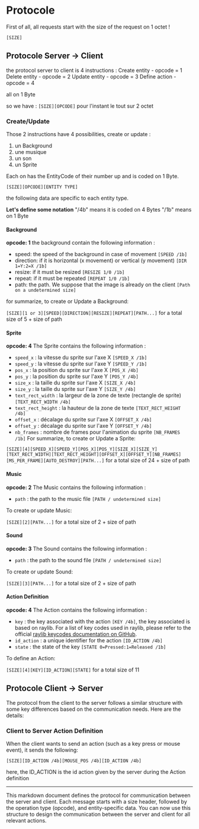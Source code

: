 # Protocole

First of all, all requests start with the size of the request on 1 octet !

`[SIZE]`

## Protocole Server -> Client

the protocol server to client is 4 instructions :
Create entity - opcode = 1
Delete entity - opcode = 2
Update entity - opcode = 3
Define action - opcode = 4

all on 1 Byte

so we have :
`[SIZE][OPCODE]`
pour l'instant le tout sur 2 octet

### Create/Update
Those 2 instructions have 4 possibilities, create or update :
1. un Background
2. une musique
3. un son
4. un Sprite

Each on has the EntityCode of their number up and is coded on 1 Byte.

`[SIZE][OPCODE][ENTITY TYPE]`

the following data are specific to each entity type.

**Let's define some notation**
"/4b" means it is coded on 4 Bytes
"/1b" means on 1 Byte

#### Background
**opcode: 1**
the background contain the following information :
- speed: the speed of the background in case of movement `[SPEED /1b]`
- direction: if it is horizontal (x movement) or vertical (y movement) `[DIR 1=Y:2=X /1b]`
- resize: if it must be resized `[RESIZE 1/0 /1b]`
- repeat: if it must be repeated `[REPEAT 1/0 /1b]`
- path: the path. We suppose that the image is already on the client `[Path on a undetermined size]`

for summarize, to create or Update a Background:

`[SIZE][1 or 3][SPEED][DIRECTION][RESIZE][REPEAT][PATH...]`
for a total size of 5 + size of path

#### Sprite
**opcode: 4**
The Sprite contains the following information :
- `speed_x` : la vitesse du sprite sur l'axe X `[SPEED_X /1b]`
- `speed_y` : la vitesse du sprite sur l'axe Y `[SPEED_Y /1b]`
- `pos_x` : la position du sprite sur l'axe X `[POS_X /4b]`
- `pos_y` : la position du sprite sur l'axe Y `[POS_Y /4b]`
- `size_x` : la taille du sprite sur l'axe X `[SIZE_X /4b]`
- `size_y` : la taille du sprite sur l'axe Y `[SIZE_Y /4b]`
- `text_rect_width` : la largeur de la zone de texte (rectangle de sprite) `[TEXT_RECT_WIDTH /4b]`
- `text_rect_height` : la hauteur de la zone de texte `[TEXT_RECT_HEIGHT /4b]`
- `offset_x` : décalage du sprite sur l'axe X `[OFFSET_X /4b]`
- `offset_y` : décalage du sprite sur l'axe Y `[OFFSET_Y /4b]`
- `nb_frames` : nombre de frames pour l'animation du sprite `[NB_FRAMES /1b]`
For summarize, to create or Update a Sprite:

`[SIZE][4][SPEED_X][SPEED_Y][POS_X][POS_Y][SIZE_X][SIZE_Y][TEXT_RECT_WIDTH][TEXT_RECT_HEIGHT][OFFSET_X][OFFSET_Y][NB_FRAMES][MS_PER_FRAME][AUTO_DESTROY][PATH...]`
for a total size of 24 + size of path

#### Music
**opcode: 2**
The Music contains the following information :
- `path` : the path to the music file `[PATH / undetermined size]`

To create or update Music:

`[SIZE][2][PATH...]`
for a total size of 2 + size of path

#### Sound
**opcode: 3**
The Sound contains the following information :
- `path` : the path to the sound file `[PATH / undetermined size]`

To create or update Sound:

`[SIZE][3][PATH...]`
for a total size of 2 + size of path

#### Action Definition
**opcode: 4**
The Action contains the following information :
- `key` : the key associated with the action `[KEY /4b]`, the key associated is based on raylib. For a list of key codes used in raylib, please refer to the official [raylib keycodes documentation on GitHub](https://github.com/raysan5/raylib/blob/master/src/rlgl.h#L55).
- `id_action` : a unique identifier for the action `[ID_ACTION /4b]` 
- `state` : the state of the key `[STATE 0=Pressed:1=Released /1b]`

To define an Action:

`[SIZE][4][KEY][ID_ACTION][STATE]`
for a total size of 11

## Protocole Client -> Server

The protocol from the client to the server follows a similar structure with some key differences based on the communication needs. Here are the details:

### Client to Server Action Definition
When the client wants to send an action (such as a key press or mouse event), it sends the following:

`[SIZE][ID_ACTION /4b][MOUSE_POS /4b][ID_ACTION /4b]`

here, the ID_ACTION is the id action given by the server during the Action definition

---

This markdown document defines the protocol for communication between the server and client. Each message starts with a size header, followed by the operation type (opcode), and entity-specific data. You can now use this structure to design the communication between the server and client for all relevant actions.
